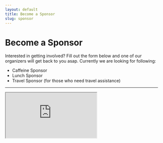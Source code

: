 ```yaml
---
layout: default
title: Become a Sponsor
slug: sponsor
---
```


# Become a Sponsor

Interested in getting involved? Fill out the form below and one of our organizers will get back to you asap. Currently we are looking for following:

* Caffeine Sponsor
* Lunch Sponsor
* Travel Sponsor (for those who need travel assistance)

---

<iframe class="sponsor-form" src="https://docs.google.com/forms/d/e/1FAIpQLSdPxMevZcAV4ugem6D-XIkMg2zMUQfYZJ7SWmWBJ546SDtOBA/viewform?embedded=true"></iframe>
